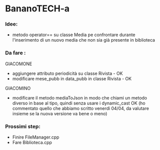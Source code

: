 # BananoTECH-a
### Idee:
- metodo operator== su classe Media pe confrontare durante l'inserimento di un nuovo media che non sia già presente in biblioteca


### Da fare :

GIACOMONE
- aggiungere attributo periodicità su classe Rivista - OK
- modificare mese_pubb in data_pubb in classe Rivista - OK

GIACOMINO
- modificare il metodo mediaToJson in modo che chiami un metodo diverso in base al tipo, quindi senza usare i dynamic_cast OK
  (ho commentato quello che abbiamo scritto venerdì 04/04, da valutare insieme se la nuova versione va bene o meno)


### Prossimi step:
- Finire FileManager.cpp
- Fare Biblioteca.cpp
